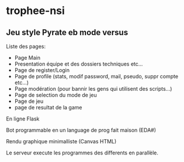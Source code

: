 # trophee-nsi
## Jeu style Pyrate eb mode versus

Liste des pages: 
- Page Main
- Presentation équipe et des dossiers techniques etc...
- Page de register/Login
- Page de profile (stats, modif password, mail, pseudo, suppr compte etc...)
- Page modération (pour bannir les gens qui utilisent des scripts...)
- Page de selection du mode de jeu
- Page de jeu
- page de resultat de la game

En ligne Flask

Bot programmable en un language de prog fait maison (EDA#)

Rendu graphique minimalliste (Canvas HTML)

Le serveur execute les programmes des differents en parallèle.